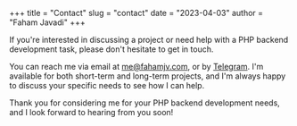 +++
title = "Contact"
slug = "contact"
date = "2023-04-03"
author = "Faham Javadi"
+++

If you're interested in discussing a project or need help with a PHP backend development task, please don't hesitate to get in touch.

You can reach me via email at me@fahamjv.com, or by [Telegram](https://t.me/fmmjv). I'm available for both short-term and long-term projects, and I'm always happy to discuss your specific needs to see how I can help.

Thank you for considering me for your PHP backend development needs, and I look forward to hearing from you soon!
